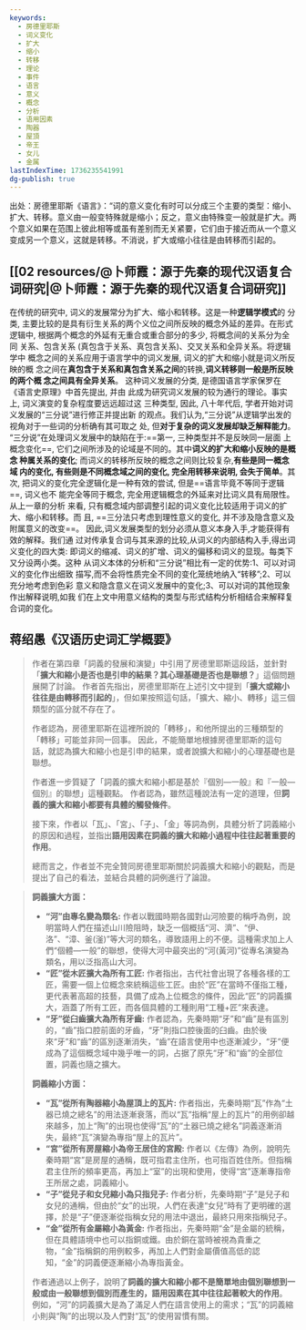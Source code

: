 ```yaml
---
keywords:
  - 房德里耶斯
  - 词义变化
  - 扩大
  - 缩小
  - 转移
  - 理论
  - 事件
  - 语言
  - 意义
  - 概念
  - 分析
  - 语用因素
  - 陶器
  - 屋頂
  - 帝王
  - 女儿
  - 金属
lastIndexTime: 1736235541991
dg-publish: true
---
```

出处：房德里耶斯《语言》：“词的意义变化有时可以分成三个主要的类型：缩小、扩大、转移。意义由一般变特殊就是缩小；反之，意义由特殊变一般就是扩大。两个意义如果在范围上彼此相等或虽有差别而无关紧要，它们由于接近而从一个意义变成另一个意义，这就是转移。不消说，扩大或缩小往往是由转移而引起的。

## [[02 resources/@卜师霞：源于先秦的现代汉语复合词研究\|@卜师霞：源于先秦的现代汉语复合词研究]]
在传统的研究中, 词义的发展常分为扩大、缩小和转移。这是一种**逻辑学模式**的  分类, 主要比较的是具有衍生关系的两个义位之间所反映的概念外延的差异。在形式  逻辑中, 根据两个概念的外延有无重合或重合部分的多少, 将概念间的关系分为全同  关系、包含关系 (真包含于关系、真包含关系)、交叉关系和全异关系。将逻辑学中  概念之间的关系应用于语言学中的词义发展, 词义的扩大和缩小就是词义所反映的概  念之间在**真包含于关系和真包含关系之间**的转换,**词义转移则一般是所反映的两个概  念之间具有全异关系**。
这种词义发展的分类, 是德国语言学家保罗在《语言史原理》中首先提出, 并由  此成为研究词义发展的较为通行的理论。事实上, 词义演变的复杂程度要远远超过这  三种类型, 因此, 八十年代后, 学者开始对词义发展的“三分说”进行修正并提出新  的观点。我们认为,“三分说”从逻辑学出发的视角对于一些词的分析确有其可取之  处, 但**对于复杂的词义发展却缺乏解释能力**。
“三分说”在处理词义发展中的缺陷在于:==第一, 三种类型并不是反映同一层面  上概念变化==, 它们之间所涉及的论域是不同的。其中**词义的扩大和缩小反映的是概念  种属关系的变化**; 而词义的转移所反映的概念之间则比较复杂,**有些是同一概念域 内的变化, 有些则是不同概念域之间的变化, 完全用转移来说明, 会失于简单**。其次,  把词义的变化完全逻辑化是一种有效的尝试, 但是==语言毕竟不等同于逻辑==, 词义也不  能完全等同于概念, 完全用逻辑概念的外延来对比词义具有局限性。从上一章的分析  来看, 只有概念域内部调整引起的词义变化比较适用于词义的扩大、缩小和转移。而  且, ==三分法只考虑到理性意义的变化, 并不涉及隐含意义及附属意义的改变==。
因此,词义发展类型的划分必须从意义本身入手,才能获得有效的解释。我们通  过对传承复合词与其来源的比较,从词义的内部结构入手,得出词义变化的四大类:  即词义的缩减、词义的扩增、词义的偏移和词义的显现。每类下又分设两小类。这种  从词义本体的分析和“三分说”相比有一定的优势:1、可以对词义的变化作出细致  描写,而不会将性质完全不同的变化笼统地纳入“转移”;2、可以充分地考虑到色彩  意义和隐含意义在词义发展中的变化;3、可以对词的其他现象作出解释说明,如我  们在上文中用意义结构的类型与形式结构分析相结合来解释复合词的变化。

## 蒋绍愚《汉语历史词汇学概要》
>  作者在第四章「詞義的發展和演變」中引用了房德里耶斯這段話，並針對「**擴大和縮小是否也是引申的結果？其心理基礎是否也是聯想？**」這個問題展開了討論。 作者首先指出，房德里耶斯在上述引文中提到「**擴大或縮小往往是由轉移而引起的**」，但如果按照這句話，「擴大、縮小、轉移」這三個類型的區分就不存在了。
>  
>  作者認為，房德里耶斯在這裡所說的「轉移」，和他所提出的三種類型的「轉移」可能並非同一回事。 因此，不能簡單地根據房德里耶斯的這句話，就認為擴大和縮小也是引申的結果，或者說擴大和縮小的心理基礎也是聯想。
>  
>  作者進一步質疑了「詞義的擴大和縮小都是基於『個別—一般』和『一般—個別』的聯想」這種觀點。 作者認為，雖然這種說法有一定的道理，但**詞義的擴大和縮小都要有具體的觸發條件**。
>  
>  接下來，作者以「瓦」、「宮」、「子」、「金」等詞為例，具體分析了詞義縮小的原因和過程，並指出**語用因素在詞義的擴大和縮小過程中往往起著重要的作用**。
>  
>  總而言之，作者並不完全贊同房德里耶斯關於詞義擴大和縮小的觀點，而是提出了自己的看法，並結合具體的詞例進行了論證。

> 
> **詞義擴大方面：**
> 
> - **“河”由專名變為類名:** 作者以戰國時期各國對山河險要的稱呼為例，說明當時人們在描述山川險阻時，缺乏一個概括“河、濟”、“伊、洛”、“漳、釜(滏)”等大河的類名，導致語用上的不便。這種需求加上人們“個體—一般”的聯想，使得大河中最突出的“河(黃河)”從專名演變為類名，用以泛指高山大河。
> - **“匠”從木匠擴大為所有工匠:** 作者指出，古代社會出現了各種各樣的工匠，需要一個上位概念來統稱這些工匠。由於“匠”在當時不僅指工種，更代表著高超的技藝，具備了成為上位概念的條件，因此“匠”的詞義擴大，涵蓋了所有工匠，而各個具體的工種則用“工種+匠”來表達。
> - **“牙”從臼齒擴大為所有牙齒:** 作者認為，先秦時期“牙”和“齒”是有區別的，“齒”指口腔前面的牙齒，“牙”則指口腔後面的臼齒。由於後來“牙”和“齒”的區別逐漸消失，“齒”在語言使用中也逐漸減少，“牙”便成為了這個概念域中幾乎唯一的詞，占据了原先“牙”和“齒”的全部位置，詞義也隨之擴大。
> 
> **詞義縮小方面：**
> 
> - **“瓦”從所有陶器縮小為屋頂上的瓦片:** 作者指出，先秦時期“瓦”作為“土器已燒之總名”的用法逐漸衰落，而以“瓦”指稱“屋上的瓦片”的用例卻越來越多，加上“陶”的出現也使得“瓦”的“土器已燒之總名”詞義逐漸消失，最終“瓦”演變為專指“屋上的瓦片”。
> - **“宮”從所有房屋縮小為帝王居住的宮殿:** 作者以《左傳》為例，說明先秦時期“宮”是房屋的通稱，既可指君主住所，也可指百姓住所。但指稱君主住所的頻率更高，再加上“室”的出現和使用，使得“宮”逐漸專指帝王所居之處，詞義縮小。
> - **“子”從兒子和女兒縮小為只指兒子:** 作者分析，先秦時期“子”是兒子和女兒的通稱，但由於“女”的出現，人們在表達“女兒”時有了更明確的選擇，於是“子”便逐漸從指稱女兒的用法中退出，最終只用來指稱兒子。
> - **“金”從所有金屬縮小為黃金:** 作者指出，先秦時期“金”是金屬的統稱，但在具體語境中也可以指銅或鐵。由於銅在當時被視為貴重之物，“金”指稱銅的用例較多，再加上人們對金屬價值高低的認知，“金”的詞義便逐漸縮小為專指黃金。
> 
> 作者通過以上例子，說明了**詞義的擴大和縮小都不是簡單地由個別聯想到一般或由一般聯想到個別而產生的，語用因素在其中往往起著較大的作用**。 例如，“河”的詞義擴大是為了滿足人們在語言使用上的需求；“瓦”的詞義縮小則與“陶”的出現以及人們對“瓦”的使用習慣有關。
> 

